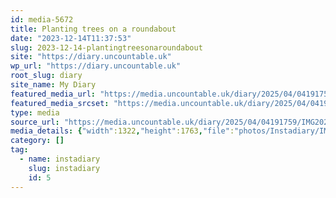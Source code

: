 ```yaml
---
id: media-5672
title: Planting trees on a roundabout
date: "2023-12-14T11:37:53"
slug: 2023-12-14-plantingtreesonaroundabout
site: "https://diary.uncountable.uk"
wp_url: "https://diary.uncountable.uk"
root_slug: diary
site_name: My Diary
featured_media_url: "https://media.uncountable.uk/diary/2025/04/04191759/IMG20231214113753.webp"
featured_media_srcset: "https://media.uncountable.uk/diary/2025/04/04191759/IMG20231214113753-225x300.webp 225w, https://media.uncountable.uk/diary/2025/04/04191759/IMG20231214113753-768x1024.webp 768w, https://media.uncountable.uk/diary/2025/04/04191759/IMG20231214113753-150x150.webp 150w, https://media.uncountable.uk/diary/2025/04/04191759/IMG20231214113753-480x640.webp 480w, https://media.uncountable.uk/diary/2025/04/04191759/IMG20231214113753.webp 1322w"
type: media
source_url: "https://media.uncountable.uk/diary/2025/04/04191759/IMG20231214113753.webp"
media_details: {"width":1322,"height":1763,"file":"photos/Instadiary/IMG20231214113753.webp","filesize":131938,"sizes":{"medium":{"file":"IMG20231214113753-225x300.webp","width":225,"height":300,"filesize":22622,"mime_type":"image/webp","source_url":"https://media.uncountable.uk/diary/2025/04/04191759/IMG20231214113753-225x300.webp"},"large":{"file":"IMG20231214113753-768x1024.webp","width":768,"height":1024,"filesize":180070,"mime_type":"image/webp","source_url":"https://media.uncountable.uk/diary/2025/04/04191759/IMG20231214113753-768x1024.webp"},"thumbnail":{"file":"IMG20231214113753-150x150.webp","width":150,"height":150,"filesize":8792,"mime_type":"image/webp","source_url":"https://media.uncountable.uk/diary/2025/04/04191759/IMG20231214113753-150x150.webp"},"mobwidth":{"file":"IMG20231214113753-480x640.webp","width":480,"height":640,"filesize":87940,"mime_type":"image/webp","source_url":"https://media.uncountable.uk/diary/2025/04/04191759/IMG20231214113753-480x640.webp"},"full":{"file":"IMG20231214113753.webp","width":1322,"height":1763,"mime_type":"image/webp","source_url":"https://media.uncountable.uk/diary/2025/04/04191759/IMG20231214113753.webp"}},"image_meta":{"aperture":"0","credit":"","camera":"","caption":"","created_timestamp":"0","copyright":"","focal_length":"0","iso":"0","shutter_speed":"0","title":"","orientation":"0","keywords":[]}}
category: []
tag:
  - name: instadiary
    slug: instadiary
    id: 5
---
```


